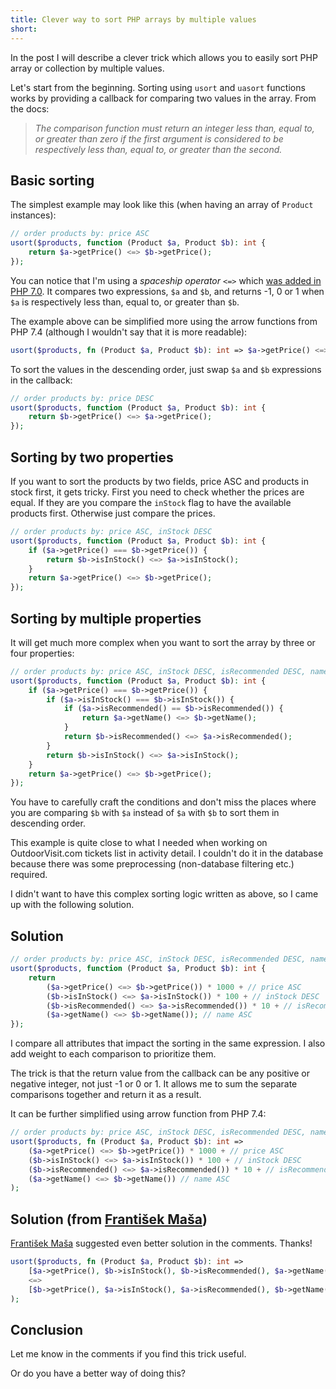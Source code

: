 ```yaml
---
title: Clever way to sort PHP arrays by multiple values
short: 
---
```


In the post I will describe a clever trick which allows you to easily sort PHP array or collection by multiple values.

Let's start from the beginning. Sorting using `usort` and `uasort` functions works by providing a callback for comparing two values in the array. From the docs:

> _The comparison function must return an integer less than, equal to, or greater than zero if the first argument is considered to be respectively less than, equal to, or greater than the second._


## Basic sorting

The simplest example may look like this (when having an array of `Product` instances):

```php
// order products by: price ASC
usort($products, function (Product $a, Product $b): int {
    return $a->getPrice() <=> $b->getPrice();
});
```

You can notice that I'm using a _spaceship operator_ `<=>` which [was added in PHP 7.0](https://www.php.net/manual/en/migration70.new-features.php#migration70.new-features.spaceship-op). It compares two expressions, `$a` and `$b`, and returns -1, 0 or 1 when `$a` is respectively less than, equal to, or greater than `$b`.

The example above can be simplified more using the arrow functions from PHP 7.4 (although I wouldn't say that it is more readable):
```php
usort($products, fn (Product $a, Product $b): int => $a->getPrice() <=> $b->getPrice());
```

To sort the values in the descending order, just swap `$a` and `$b` expressions in the callback: 

```php
// order products by: price DESC
usort($products, function (Product $a, Product $b): int {
    return $b->getPrice() <=> $a->getPrice();
});
```

## Sorting by two properties

If you want to sort the products by two fields, price ASC and products in stock first, it gets tricky.
First you need to check whether the prices are equal. If they are you compare the `inStock` flag to have the available products first. Otherwise just compare the prices.

```php
// order products by: price ASC, inStock DESC
usort($products, function (Product $a, Product $b): int {
    if ($a->getPrice() === $b->getPrice()) {
        return $b->isInStock() <=> $a->isInStock();
    }
    return $a->getPrice() <=> $b->getPrice();
});
```
## Sorting by multiple properties

It will get much more complex when you want to sort the array by three or four properties:

```php
// order products by: price ASC, inStock DESC, isRecommended DESC, name ASC
usort($products, function (Product $a, Product $b): int {
    if ($a->getPrice() === $b->getPrice()) {
        if ($a->isInStock() === $b->isInStock()) {
            if ($a->isRecommended() == $b->isRecommended()) {
                return $a->getName() <=> $b->getName();
            }
            return $b->isRecommended() <=> $a->isRecommended();
        }
        return $b->isInStock() <=> $a->isInStock();
    }
    return $a->getPrice() <=> $b->getPrice();
});
```

You have to carefully craft the conditions and don't miss the places where you are comparing `$b` with `$a` instead of `$a` with `$b` to sort them in descending order.

This example is quite close to what I needed when working on OutdoorVisit.com tickets list in activity detail. I couldn't do it in the database because there was some preprocessing (non-database filtering etc.) required. 

I didn't want to have this complex sorting logic written as above, so I came up with the following solution.

## Solution

```php
// order products by: price ASC, inStock DESC, isRecommended DESC, name ASC
usort($products, function (Product $a, Product $b): int {
    return
        ($a->getPrice() <=> $b->getPrice()) * 1000 + // price ASC
        ($b->isInStock() <=> $a->isInStock()) * 100 + // inStock DESC
        ($b->isRecommended() <=> $a->isRecommended()) * 10 + // isRecommended DESC
        ($a->getName() <=> $b->getName()); // name ASC
});
```

I compare all attributes that impact the sorting in the same expression. I also add weight to each comparison to prioritize them. 

The trick is that the return value from the callback can be any positive or negative integer, not just -1 or 0 or 1. It allows me to sum the separate comparisons together and return it as a result.


It can be further simplified using arrow function from PHP 7.4:

```php
// order products by: price ASC, inStock DESC, isRecommended DESC, name ASC
usort($products, fn (Product $a, Product $b): int =>
    ($a->getPrice() <=> $b->getPrice()) * 1000 + // price ASC
    ($b->isInStock() <=> $a->isInStock()) * 100 + // inStock DESC
    ($b->isRecommended() <=> $a->isRecommended()) * 10 + // isRecommended DESC
    ($a->getName() <=> $b->getName()) // name ASC
);
```

## Solution (from [František Maša](https://frantisekmasa.cz/))

[František Maša](https://frantisekmasa.cz/) suggested even better solution in the comments. Thanks!

```php
usort($products, fn (Product $a, Product $b): int =>
    [$a->getPrice(), $b->isInStock(), $b->isRecommended(), $a->getName()]
    <=>
    [$b->getPrice(), $a->isInStock(), $a->isRecommended(), $b->getName()]
);
```

## Conclusion

Let me know in the comments if you find this trick useful.
 
Or do you have a better way of doing this?
